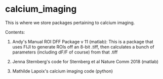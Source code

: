 # calcium_imaging
This is where we store packages pertaining to calcium imaging.

Contents:

1) Andy's Manual ROI DFF Package v 11 (matlab): 
This is a package that uses FIJI to generate ROIs off an 8-bit .tiff, then calculates a bunch of parameters (including dF/F of course) from that .tiff

2) Jenna Sternberg's code for Sternberg et al Nature Comm 2018 (matlab)

3) Mathilde Lapoix's calcium imaging code (python)
